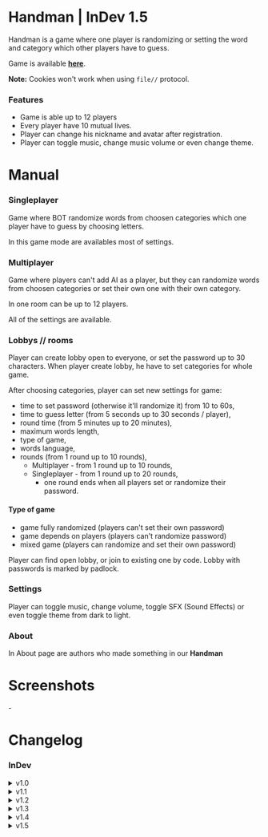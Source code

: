 # Handman | InDev 1.5

Handman is a game where one player is randomizing or setting the word and category which other players have to guess.

Game is available **[here](https://panzenon.github.io/2d-game/)**.

**Note:** Cookies won't work when using `file//` protocol.

### Features

- Game is able up to 12 players
- Every player have 10 mutual lives.
- Player can change his nickname and avatar after registration.
- Player can toggle music, change music volume or even change theme.

# Manual

### Singleplayer

Game where BOT randomize words from choosen categories which one player have to guess by choosing letters.

In this game mode are availables most of settings.

### Multiplayer

Game where players can't add AI as a player, but they can randomize words from choosen categories or set their own one with their own category.

In one room can be up to 12 players.

All of the settings are available.

### Lobbys // rooms

Player can create lobby open to everyone, or set the password up to 30 characters.
When player create lobby, he have to set categories for whole game.

After choosing categories, player can set new settings for game:

- time to set password (otherwise it'll randomize it) from 10 to 60s,
- time to guess letter (from 5 seconds up to 30 seconds / player),
- round time (from 5 minutes up to 20 minutes),
- maximum words length,
- type of game,
- words language,
- rounds (from 1 round up to 10 rounds),
    * Multiplayer - from 1 round up to 10 rounds,
    * Singleplayer - from 1 round up to 20 rounds,
        * one round ends when all players set or randomize their password.

#### Type of game
- game fully randomized (players can't set their own password)
- game depends on players (players can't randomize password)
- mixed game (players can randomize and set their own password)

Player can find open lobby, or join to existing one by code. Lobby with passwords is marked by padlock.

### Settings

Player can toggle music, change volume, toggle SFX (Sound Effects) or even toggle theme from dark to light.

### About

In About page are authors who made something in our **Handman**

# Screenshots

\-

# Changelog

### InDev

<details>
    <summary>v1.0</summary>

```
- [+] new repository,
- [+] simple layouts.
```

</details>

<details>
    <summary>v1.1</summary>

```
- [+] node.js and express.js,
- [+] ordered html to views and js,css,img,sounds to public,
- [+] designed buttons,
- [+] settings prompt-box,
- [+] about prompt-box,
- [+] play prompt-box,
- [/] layout.
```

</details>

<details>
    <summary>v1.2</summary>

```
- [+] made settings to work (toggling theme and music),
- [+] clicking sounds and background music,
- [+] handman image for light and dark theme,
- [+] cookies
- [/] about and settings desing.
```

</details>

<details>
    <summary>v1.3</summary>

```
- [+] categories menu,
- [+] multiswitches
- [/] light theme design
```

</details>

<details>
    <summary>v1.4</summary>

```
- [+] simple menu after play-button
- [+] back to main menu on header click
- [+] more categories to choose
- [+] Singleplayer and multiplayer to choose
- [+] username
- [+] saving username by cookies
- [+] singleplayer subsite
- [+] expandable settings with cool animation at singleplayer subsite
- [+] first easteregg
- [/] owr description
- [/] switch style
- [/] categories menu
```

</details>

<details>
    <summary>v1.5</summary>

```
- [+] settings content
- [+] multiselect on categories
- [/] style of input in lobby settings
- [/] light theme
- [/] improved expandable settings animation at singleplayer subsite.
```

</details>